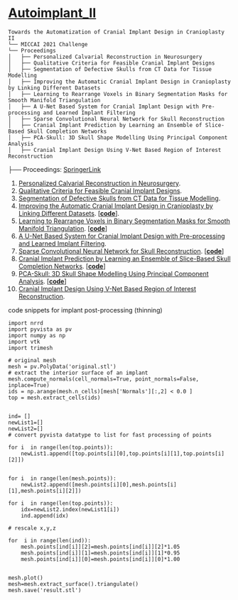 # [Autoimplant_II](https://autoimplant2021.grand-challenge.org/)

```
Towards the Automatization of Cranial Implant Design in Cranioplasty II 
└── MICCAI 2021 Challenge
└── Proceedings  
│   ├── Personalized Calvarial Reconstruction in Neurosurgery
│   ├── Qualitative Criteria for Feasible Cranial Implant Designs
│   ├── Segmentation of Defective Skulls from CT Data for Tissue Modelling
│   ├── Improving the Automatic Cranial Implant Design in Cranioplasty by Linking Different Datasets
│   ├── Learning to Rearrange Voxels in Binary Segmentation Masks for Smooth Manifold Triangulation
│   ├── A U-Net Based System for Cranial Implant Design with Pre-processing and Learned Implant Filtering
│   ├── Sparse Convolutional Neural Network for Skull Reconstruction
│   ├── Cranial Implant Prediction by Learning an Ensemble of Slice-Based Skull Completion Networks
│   ├── PCA-Skull: 3D Skull Shape Modelling Using Principal Component Analysis
│   ├── Cranial Implant Design Using V-Net Based Region of Interest Reconstruction
```

├── Proceedings: [SpringerLink](https://link.springer.com/book/10.1007/978-3-030-92652-6)     
01. [Personalized Calvarial Reconstruction in Neurosurgery](https://link.springer.com/chapter/10.1007/978-3-030-92652-6_1).
02. [Qualitative Criteria for Feasible Cranial Implant Designs](https://link.springer.com/chapter/10.1007/978-3-030-92652-6_2).
03. [Segmentation of Defective Skulls from CT Data for Tissue Modelling](https://link.springer.com/chapter/10.1007/978-3-030-92652-6_3).
04. [Improving the Automatic Cranial Implant Design in Cranioplasty by Linking Different Datasets](https://link.springer.com/chapter/10.1007/978-3-030-92652-6_4). [[**<ins>code</ins>**](https://github.com/MWod/AutoImplant_2021)].
6. [Learning to Rearrange Voxels in Binary Segmentation Masks for Smooth Manifold Triangulation](https://link.springer.com/chapter/10.1007/978-3-030-92652-6_5). [[**<ins>code</ins>**](https://github.com/Jianningli/voxel_rearrangement)]
7. [A U-Net Based System for Cranial Implant Design with Pre-processing and Learned Implant Filtering](https://link.springer.com/chapter/10.1007/978-3-030-92652-6_6).
8. [Sparse Convolutional Neural Network for Skull Reconstruction](https://link.springer.com/chapter/10.1007/978-3-030-92652-6_7). [[**<ins>code</ins>**](https://github.com/akroviakov/SparseSkullCompletion)]
9. [Cranial Implant Prediction by Learning an Ensemble of Slice-Based Skull Completion Networks](https://link.springer.com/chapter/10.1007/978-3-030-92652-6_8). [[**<ins>code</ins>**](https://github.com/YouJianFengXue/Cranial-implant-prediction-by-learning-an-ensemble-of-slice-based-skull-completion-networks)]
10. [PCA-Skull: 3D Skull Shape Modelling Using Principal Component Analysis](https://link.springer.com/chapter/10.1007/978-3-030-92652-6_9). [[**<ins>code</ins>**](https://github.com/1eiyu/ShapePrior)]
11. [Cranial Implant Design Using V-Net Based Region of Interest Reconstruction](https://link.springer.com/chapter/10.1007/978-3-030-92652-6_10).




code snippets for implant post-processing (thinning)

```
import nrrd
import pyvista as pv
import numpy as np
import vtk
import trimesh

# original mesh
mesh = pv.PolyData('original.stl')
# extract the interior surface of an implant
mesh.compute_normals(cell_normals=True, point_normals=False, inplace=True)
ids = np.arange(mesh.n_cells)[mesh['Normals'][:,2] < 0.0 ]
top = mesh.extract_cells(ids)


ind= []
newList1=[]
newList2=[]
# convert pyvista datatype to list for fast processing of points

for i  in range(len(top.points)):
	newList1.append([top.points[i][0],top.points[i][1],top.points[i][2]])


for i  in range(len(mesh.points)):
	newList2.append([mesh.points[i][0],mesh.points[i][1],mesh.points[i][2]])

for i  in range(len(top.points)):
	idx=newList2.index(newList1[i])
	ind.append(idx)

# rescale x,y,z

for  i in range(len(ind)):
	mesh.points[ind[i]][2]=mesh.points[ind[i]][2]*1.05
	mesh.points[ind[i]][1]=mesh.points[ind[i]][1]*0.95
	mesh.points[ind[i]][0]=mesh.points[ind[i]][0]*1.00


mesh.plot()
mesh=mesh.extract_surface().triangulate()
mesh.save('result.stl')
```
